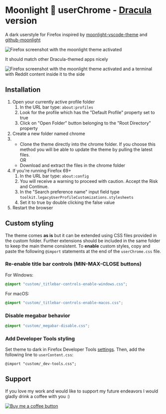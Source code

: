 # Moonlight 🌌 userChrome - [Dracula](https://draculatheme.com/) version

A dark userstyle for Firefox inspired by [moonlight-vscode-theme](https://github.com/atomiks/moonlight-vscode-theme) and [github-moonlight](https://github.com/Brettm12345/github-moonlight)

![Firefox screenshot with the moonlight theme activated](https://user-images.githubusercontent.com/1681236/109684344-172c4000-7b78-11eb-88c1-91f9df196c49.png)

It should match other Dracula-themed apps nicely

![Firefox screenshot with the moonlight theme activated and a terminal with Reddit content inside it to the side](https://user-images.githubusercontent.com/1681236/109684797-89048980-7b78-11eb-9820-ad437ccbe1c0.png)



## Installation

1. Open your currently active profile folder
    1. In the URL bar type: `about:profiles`
    2. Look for the profile which has the "Default Profile" property set to true
    3. Click on "Open Folder" button belonging to the "Root Directory" property
2. Create a new folder named chrome
3.  - Clone the theme directly into the chrome folder. If you choose this method you will be able to update the theme by pulling the latest files.  
      OR
    - Download and extract the files in the chrome folder
4. If you're running Firefox 69+
    1. In the URL bar type: `about:config`
    2. You will receive a warning to proceed with caution. Accept the Risk and Continue.
    3. In the "Search preference name" input field type `toolkit.legacyUserProfileCustomizations.stylesheets`
    4. Set it to true by double clicking the false value
5. Restart the browser

## Custom styling

The theme comes **as is** but it can be extended using CSS files provided in the custom folder. Further extensions should be included in the same folder to keep the main theme consistent.
To **enable** custom styles, copy and paste the following `@import` statements at the end of the `userChrome.css` file.

### Re-enable title bar controls (MIN-MAX-CLOSE buttons)

For Windows:

```css
@import "custom/_titlebar-controls-enable-windows.css";
```

For macOS:

```css
@import "custom/_titlebar-controls-enable-macos.css";
```

### Disable megabar behavior

```css
@import "custom/_megabar-disable.css";
```

### Add Developer Tools styling

Set theme to dark in Firefox Developer Tools [settings](https://developer.mozilla.org/en-US/docs/Tools/Settings). Then, add the following line to `userContent.css`:

```
@import "custom/_dev-tools.css";
```

## Support

If you love my work and would like to support my future endeavors I would gladly drink a coffee with you :)

[![Buy me a coffee button](https://github.com/eduardhojbota/moonlight-userChrome/raw/master/buymeacoffee.png)](https://www.buymeacoffee.com/eduardh)
